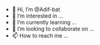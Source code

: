 - 👋 Hi, I’m @Adif-bat
- 👀 I’m interested in ...
- 🌱 I’m currently learning ...
- 💞️ I’m looking to collaborate on ...
- 📫 How to reach me ...

<!---
Adif-bat/Adif-bat is a ✨ special ✨ repository because its `README.md` (this file) appears on your GitHub profile.
You can click the Preview link to take a look at your changes.
--->
